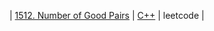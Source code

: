 | [1512. Number of Good Pairs](https://leetcode.com/problems/number-of-good-pairs) | [C++](/problems/leetcode/1512_number_of_good_pairs) | leetcode |
